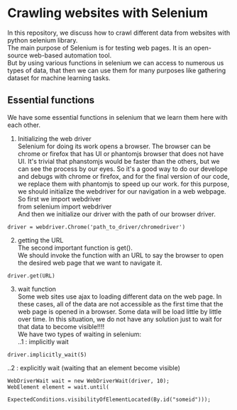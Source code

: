 # Crawling websites with Selenium
In this repository, we discuss how to crawl different data from websites with python selenium library.<br/>
The main purpose of Selenium is for testing web pages. It is an open-source web-based automation tool.<br/>
But by using various functions in selenium we can access to numerous us types of data, that then we can use them for many purposes like gathering dataset for machine learning tasks.</br>

## Essential functions
We have some essential functions in selenium that we learn them here with each other.

1) Initializing the web driver<br/>
Selenium for doing its work opens a browser. The browser can be chrome or firefox that has UI or phantomjs browser that does not have UI. It's trivial that phanstomjs would be faster than the others, but we can see the process by our eyes. So it's a good way to do our develope and debugs with chrome or firefox, and for the final version of our code, we replace them with phantomjs to speed up our work.
for this purpose, we should initialize the webdriver for our navigation in a web webpage. So first we import webdriver<br>
from selenium import webdriver<br>
And then we initialize our driver with the path of our browser driver.<br>
```
driver = webdriver.Chrome('path_to_driver/chromedriver')
```

2) getting the URL<br/>
The second important function is get().<br/>
We should invoke the function with an URL to say the browser to open the desired web page that we want to navigate it.<br/>
```
driver.get(URL)
```

3) wait function<br/>
Some web sites use ajax to loading different data on the web page. In these cases, all of the data are not accessible as the first time that the web page is opened in a browser. Some data will be load little by little over time. In this situation, we do not have any solution just to wait for that data to become visible!!!!<br/>
We have two types of waiting in selenium:<br/>
..1 : implicitly wait<br/>
```
driver.implicitly_wait(5)
```
..2 : explicitly wait (waiting that an element become visible)<br/>
```
WebDriverWait wait = new WebDriverWait(driver, 10);
WebElement element = wait.until(
        ExpectedConditions.visibilityOfElementLocated(By.id("someid")));
```

